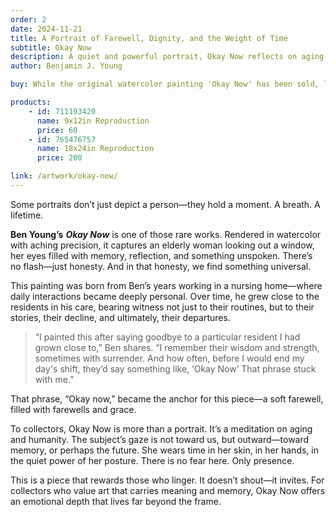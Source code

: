 ```yaml
---
order: 2
date: 2024-11-21
title: A Portrait of Farewell, Dignity, and the Weight of Time
subtitle: Okay Now
description: A quiet and powerful portrait, Okay Now reflects on aging, memory, and the tender farewells that come with the passage of time. Inspired by Ben Young’s experience working in a nursing home, the painting honors the emotional bonds he formed with residents and the quiet dignity of saying goodbye. With expressive realism and deep sensitivity, this piece invites the viewer to pause, reflect, and connect with the universal experience of letting go.
author: Benjamin J. Young

buy: While the original watercolor painting 'Okay Now' has been sold, limited edition reproductions are still available in various sizes. This emotionally resonant piece continues to connect with collectors, and these high-quality prints offer a meaningful way to bring its story into your own space.

products:
    - id: 711193420
      name: 9x12in Reproduction
      price: 60
    - id: 765476757
      name: 18x24in Reproduction
      price: 200

link: /artwork/okay-now/
---
```


Some portraits don’t just depict a person—they hold a moment. A breath. A lifetime.

**Ben Young’s** ___Okay Now___ is one of those rare works. Rendered in watercolor with aching precision, it captures an elderly woman looking out a window, her eyes filled with memory, reflection, and something unspoken. There’s no flash—just honesty. And in that honesty, we find something universal.

<!--more-->

This painting was born from Ben’s years working in a nursing home—where daily interactions became deeply personal. Over time, he grew close to the residents in his care, bearing witness not just to their routines, but to their stories, their decline, and ultimately, their departures.

> “I painted this after saying goodbye to a particular resident I had grown close to,” Ben shares. “I remember their wisdom and strength, sometimes with surrender. And how often, before I would end my day's shift, they’d say something like, ‘Okay Now’ That phrase stuck with me.”

That phrase, “Okay now,” became the anchor for this piece—a soft farewell, filled with farewells and grace.

To collectors, Okay Now is more than a portrait. It’s a meditation on aging and humanity. The subject’s gaze is not toward us, but outward—toward memory, or perhaps the future. She wears time in her skin, in her hands, in the quiet power of her posture. There is no fear here. Only presence.

This is a piece that rewards those who linger. It doesn’t shout—it invites. For collectors who value art that carries meaning and memory, Okay Now offers an emotional depth that lives far beyond the frame.